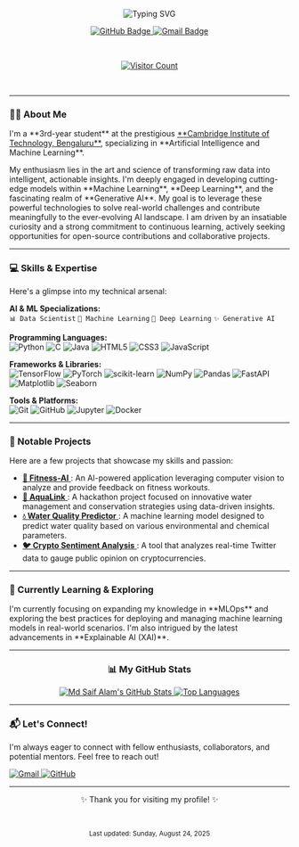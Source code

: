 <p align="center">
  <img src="https://readme-typing-svg.herokuapp.com/?lines=Hello,+I'm+Md+Saif+Alam!&font=Montserrat&size=30&pause=1500&color=00aeff&vCenter=true&width=435" alt="Typing SVG" />
</p>

<p align="center">
  <a href="https://github.com/CommitSaif11">
    <img src="https://img.shields.io/badge/GitHub-100000?style=for-the-badge&logo=github&logoColor=white" alt="GitHub Badge">
  </a>
  <a href="mailto:alamsaif1107@gmail.com">
    <img src="https://img.shields.io/badge/Email-EA4335?style=for-the-badge&logo=gmail&logoColor=white" alt="Gmail Badge">
  </a>
</p>

<br>

<p align="center">
  <a href="https://visitor-badge.laobi.icu/badge?page_id=CommitSaif11.CommitSaif11" alt="visitor count">
    <img src="https://visitor-badge.laobi.icu/badge?page_id=CommitSaif11.CommitSaif11" alt="Visitor Count">
  </a>
</p>

<br>

---

### 👨‍🎓 About Me

<p align="left">
  I'm a **3rd-year student** at the prestigious <a href="https://www.citem.edu.in/" target="_blank">**Cambridge Institute of Technology, Bengaluru**</a>, specializing in **Artificial Intelligence and Machine Learning**.
</p>
<p align="left">
  My enthusiasm lies in the art and science of transforming raw data into intelligent, actionable insights. I'm deeply engaged in developing cutting-edge models within **Machine Learning**, **Deep Learning**, and the fascinating realm of **Generative AI**. My goal is to leverage these powerful technologies to solve real-world challenges and contribute meaningfully to the ever-evolving AI landscape. I am driven by an insatiable curiosity and a strong commitment to continuous learning, actively seeking opportunities for open-source contributions and collaborative projects.
</p>

---

### 💻 Skills & Expertise

<p align="left">
  Here's a glimpse into my technical arsenal:
</p>

<p align="left">
  <b>AI & ML Specializations:</b> <br>
  <code>📊 Data Scientist</code>
  <code>🤖 Machine Learning</code>
  <code>🧠 Deep Learning</code>
  <code>✨ Generative AI</code>
</p>

<p align="left">
  <b>Programming Languages:</b> <br>
  <img src="https://img.shields.io/badge/Python-3776AB?style=for-the-badge&logo=python&logoColor=white" alt="Python">
  <img src="https://img.shields.io/badge/C-A8B9CC?style=for-the-badge&logo=c&logoColor=white" alt="C">
  <img src="https://img.shields.io/badge/Java-ED8B00?style=for-the-badge&logo=openjdk&logoColor=white" alt="Java">
  <img src="https://img.shields.io/badge/HTML5-E34F26?style=for-the-badge&logo=html5&logoColor=white" alt="HTML5">
  <img src="https://img.shields.io/badge/CSS3-1572B6?style=for-the-badge&logo=css3&logoColor=white" alt="CSS3">
  <img src="https://img.shields.io/badge/JavaScript-F7DF1E?style=for-the-badge&logo=javascript&logoColor=black" alt="JavaScript">
</p>

<p align="left">
  <b>Frameworks & Libraries:</b> <br>
  <img src="https://img.shields.io/badge/TensorFlow-FF6F00?style=for-the-badge&logo=tensorflow&logoColor=white" alt="TensorFlow">
  <img src="https://img.shields.io/badge/PyTorch-%23EE4C2C.svg?style=for-the-badge&logo=PyTorch&logoColor=white" alt="PyTorch">
  <img src="https://img.shields.io/badge/scikit--learn-%23F7931E.svg?style=for-the-badge&logo=scikit-learn&logoColor=white" alt="scikit-learn">
  <img src="https://img.shields.io/badge/Numpy-%23013243.svg?style=for-the-badge&logo=numpy&logoColor=white" alt="NumPy">
  <img src="https://img.shields.io/badge/Pandas-%23150458.svg?style=for-the-badge&logo=pandas&logoColor=white" alt="Pandas">
  <img src="https://img.shields.io/badge/FastAPI-00C8A2?style=for-the-badge&logo=fastapi&logoColor=white" alt="FastAPI">
  <img src="https://img.shields.io/badge/Matplotlib-%23F7B03B.svg?style=for-the-badge&logo=matplotlib&logoColor=black" alt="Matplotlib">
  <img src="https://img.shields.io/badge/seaborn-%234C766A.svg?style=for-the-badge&logo=seaborn&logoColor=white" alt="Seaborn">
</p>

<p align="left">
  <b>Tools & Platforms:</b> <br>
  <img src="https://img.shields.io/badge/Git-F05032?style=for-the-badge&logo=git&logoColor=white" alt="Git">
  <img src="https://img.shields.io/badge/GitHub-181717?style=for-the-badge&logo=github&logoColor=white" alt="GitHub">
  <img src="https://img.shields.io/badge/Jupyter-F37626?style=for-the-badge&logo=jupyter&logoColor=white" alt="Jupyter">
  <img src="https://img.shields.io/badge/Docker-2496ED?style=for-the-badge&logo=docker&logoColor=white" alt="Docker">
</p>

---

### 🔭 Notable Projects

<p align="left">
  Here are a few projects that showcase my skills and passion:
</p>

<ul>
  <li>
    <a href="https://github.com/CommitSaif11/Fitness-AI" target="_blank">
      <b>💪 Fitness-AI</b>
    </a>: An AI-powered application leveraging computer vision to analyze and provide feedback on fitness workouts.
  </li>
  <li>
    <a href="https://github.com/CommitSaif11/aqualink_hackathon_saif" target="_blank">
      <b>🌊 AquaLink</b>
    </a>: A hackathon project focused on innovative water management and conservation strategies using data-driven insights.
  </li>
  <li>
    <a href="https://github.com/CommitSaif11/water-predictor-model" target="_blank">
      <b>💧 Water Quality Predictor</b>
    </a>: A machine learning model designed to predict water quality based on various environmental and chemical parameters.
  </li>
  <li>
    <a href="https://github.com/CommitSaif11/Twitter-cryptocurrency" target="_blank">
      <b>🐦 Crypto Sentiment Analysis</b>
    </a>: A tool that analyzes real-time Twitter data to gauge public opinion on cryptocurrencies.
  </li>
</ul>

---

### 🌱 Currently Learning & Exploring

<p align="left">
  I'm currently focusing on expanding my knowledge in **MLOps** and exploring the best practices for deploying and managing machine learning models in real-world scenarios. I'm also intrigued by the latest advancements in **Explainable AI (XAI)**.
</p>

---

### <p align="center">📊 My GitHub Stats</p>

<p align="center">
  <a href="https://github.com/anuraghazra/github-readme-stats">
    <img src="https://github-readme-stats.vercel.app/api?username=CommitSaif11&show_icons=true&theme=radical&hide_border=true&count_private=true" alt="Md Saif Alam's GitHub Stats" />
  </a>
  <a href="https://github.com/anuraghazra/github-readme-stats">
    <img src="https://github-readme-stats.vercel.app/api/top-langs/?username=CommitSaif11&layout=compact&theme=radical&hide_border=true" alt="Top Languages" />
  </a>
</p>

---

### 📬 Let's Connect!

<p align="left">
  I'm always eager to connect with fellow enthusiasts, collaborators, and potential mentors. Feel free to reach out!
</p>

<p align="left">
  <a href="mailto:alamsaif1107@gmail.com">
    <img src="https://img.shields.io/badge/Email-EA4335?style=for-the-badge&logo=gmail&logoColor=white" alt="Gmail">
  </a>
  <a href="https://github.com/CommitSaif11" target="_blank">
    <img src="https://img.shields.io/badge/GitHub-100000?style=for-the-badge&logo=github&logoColor=white" alt="GitHub">
  </a>
</p>

---
<p align="center">
  ✨ Thank you for visiting my profile! ✨
</p>
<br>
<p align="center">
  <sub>Last updated: Sunday, August 24, 2025</sub>
</p>
